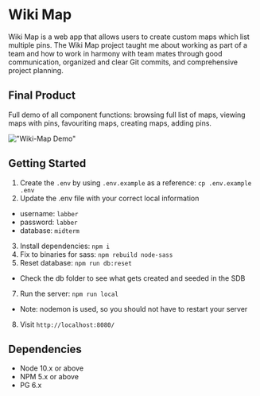 Wiki Map
=========
Wiki Map is a web app that allows users to create custom maps which list multiple pins. The Wiki Map project taught me about working as part of a team and how to work in harmony with team mates through good communication, organized and clear Git commits, and comprehensive project planning.

## Final Product

Full demo of all component functions: browsing full list of maps, viewing maps with pins, favouriting maps, creating maps, adding pins.

!["Wiki-Map Demo"](https://github.com/christopherdegroot/Wiki_Map/blob/master/public/images/Wiki-Map-Demo.gif?raw=true)

## Getting Started

1. Create the `.env` by using `.env.example` as a reference: `cp .env.example .env`
2. Update the .env file with your correct local information 
  - username: `labber` 
  - password: `labber` 
  - database: `midterm`
3. Install dependencies: `npm i`
4. Fix to binaries for sass: `npm rebuild node-sass`
5. Reset database: `npm run db:reset`
  - Check the db folder to see what gets created and seeded in the SDB
7. Run the server: `npm run local`
  - Note: nodemon is used, so you should not have to restart your server
8. Visit `http://localhost:8080/`

## Dependencies

- Node 10.x or above
- NPM 5.x or above
- PG 6.x
